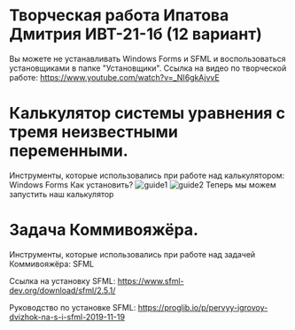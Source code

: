 # Творческая работа Ипатова Дмитрия ИВТ-21-1б (12 вариант)
Вы можете не устанавливать Windows Forms и SFML и воспользоваться установщиками в папке "Установщики".
Ссылка на видео по творческой работе: https://www.youtube.com/watch?v=_NI6gkAjvvE
# Калькулятор системы уравнения с тремя неизвестными переменными.

Инструменты, которые использовались при работе над калькулятором: Windows Forms
Как установить?
![guide1](https://user-images.githubusercontent.com/91135391/170021571-f5b5358e-f488-4eff-8e09-725f51c564c3.jpg)
![guide2](https://user-images.githubusercontent.com/91135391/170021603-782a3b3f-797a-4037-b08b-ce99b43b528f.jpg)
Теперь мы можем запустить наш калькулятор

# Задача Коммивояжёра.

Инструменты, которые использовались при работе над задачей Коммивояжёра: SFML

Ссылка на установку SFML:
https://www.sfml-dev.org/download/sfml/2.5.1/

Руководство по установке SFML:
https://proglib.io/p/pervyy-igrovoy-dvizhok-na-s-i-sfml-2019-11-19
